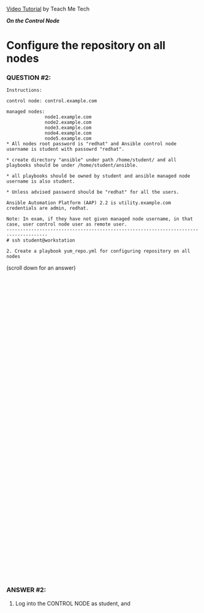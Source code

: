 <a href="https://www.youtube.com/watch?v=3zV89O7azb0&list=PLYB6dfdhWDePZf4fd4YgGGtSX_vHKv5vz&index=3">Video Tutorial</a> by Teach Me Tech

***On the Control Node***

# Configure the repository on all nodes
### QUESTION #2:
```
Instructions:

control node: control.example.com

managed nodes:
              node1.example.com
              node2.example.com
              node3.example.com
              node4.example.com
              node5.example.com
* All nodes root password is "redhat" and Ansible control node username is student with passowrd "redhat".

* create directory "ansible" under path /home/student/ and all playbooks should be under /home/student/ansible.

* all playbooks should be owned by student and ansible managed node username is also student.

* Unless advised password should be "redhat" for all the users.

Ansible Automation Platform (AAP) 2.2 is utility.example.com credentials are admin, redhat.

Note: In exam, if they have not given managed node username, in that case, user control node user as remote user.
-------------------------------------------------------------------------------------
# ssh student@workstation

2. Create a playbook yum_repo.yml for configuring repository on all nodes
```

(scroll down for an answer)
<br/><br/><br/><br/><br/><br/><br/><br/><br/><br/><br/><br/><br/><br/><br/><br/><br/><br/><br/><br/><br/><br/><br/><br/>
<br/><br/><br/><br/><br/><br/><br/><br/><br/><br/><br/><br/><br/><br/><br/><br/><br/><br/><br/><br/><br/><br/><br/><br/>

### ANSWER #2:

1) Log into the CONTROL NODE as student, and 
